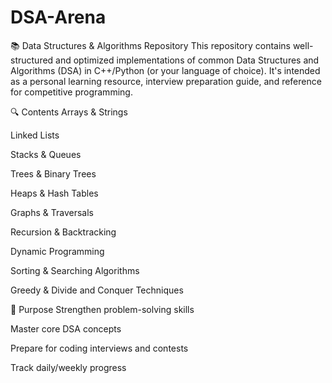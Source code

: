 # DSA-Arena
📚 Data Structures & Algorithms Repository
This repository contains well-structured and optimized implementations of common Data Structures and Algorithms (DSA) in C++/Python (or your language of choice). It's intended as a personal learning resource, interview preparation guide, and reference for competitive programming.

🔍 Contents
Arrays & Strings

Linked Lists

Stacks & Queues

Trees & Binary Trees

Heaps & Hash Tables

Graphs & Traversals

Recursion & Backtracking

Dynamic Programming

Sorting & Searching Algorithms

Greedy & Divide and Conquer Techniques

🚀 Purpose
Strengthen problem-solving skills

Master core DSA concepts

Prepare for coding interviews and contests

Track daily/weekly progress


